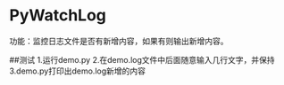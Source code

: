 # PyWatchLog
功能：监控日志文件是否有新增内容，如果有则输出新增内容。

##测试
1.运行demo.py
2.在demo.log文件中后面随意输入几行文字，并保持
3.demo.py打印出demo.log新增的内容
